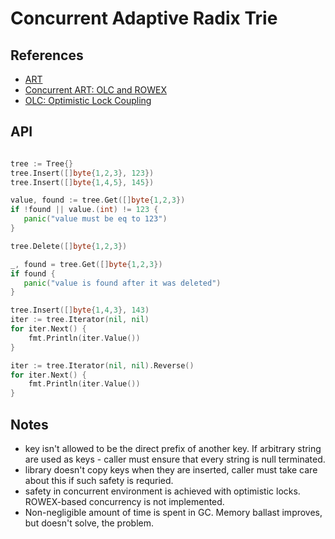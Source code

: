 Concurrent Adaptive Radix Trie
===

References
---

- [ART](https://db.in.tum.de/~leis/papers/ART.pdf)
- [Concurrent ART: OLC and ROWEX](https://15721.courses.cs.cmu.edu/spring2017/papers/08-oltpindexes2/leis-damon2016.pdf)
- [OLC: Optimistic Lock Coupling](http://sites.computer.org/debull/A19mar/p73.pdf)

API
---

```go

tree := Tree{}
tree.Insert([]byte{1,2,3}, 123})
tree.Insert([]byte{1,4,5}, 145})

value, found := tree.Get([]byte{1,2,3})
if !found || value.(int) != 123 {
   panic("value must be eq to 123")
}

tree.Delete([]byte{1,2,3})

_, found = tree.Get([]byte{1,2,3})
if found {
   panic("value is found after it was deleted")
}

tree.Insert([]byte{1,4,3}, 143)
iter := tree.Iterator(nil, nil)
for iter.Next() {
    fmt.Println(iter.Value())
}

iter := tree.Iterator(nil, nil).Reverse()
for iter.Next() {
    fmt.Println(iter.Value())
}
```

Notes
---

- key isn't allowed to be the direct prefix of another key. If arbitrary string are used as keys - caller must ensure that every string is null terminated.
- library doesn't copy keys when they are inserted, caller must take care about this if such safety is requried.
- safety in concurrent environment is achieved with optimistic locks.
  ROWEX-based concurrency is not implemented.
- Non-negligible amount of time is spent in GC. Memory ballast improves, but doesn't solve, the problem.